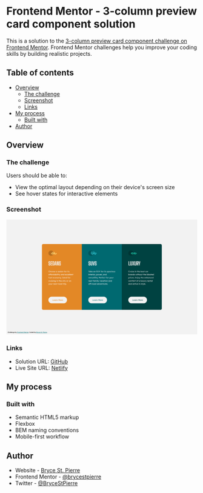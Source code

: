 # Frontend Mentor - 3-column preview card component solution

This is a solution to the [3-column preview card component challenge on Frontend Mentor](https://www.frontendmentor.io/challenges/3column-preview-card-component-pH92eAR2-). Frontend Mentor challenges help you improve your coding skills by building realistic projects. 

## Table of contents

- [Overview](#overview)
  - [The challenge](#the-challenge)
  - [Screenshot](#screenshot)
  - [Links](#links)
- [My process](#my-process)
  - [Built with](#built-with)
- [Author](#author)
## Overview

### The challenge

Users should be able to:

- View the optimal layout depending on their device's screen size
- See hover states for interactive elements

### Screenshot

![](./screenshot.png)

### Links

- Solution URL: [GitHub](https://github.com/BryceStPierre/fm-3-column-preview-card)
- Live Site URL: [Netlify](https://bsp-3-column-preview-card.netlify.app)

## My process

### Built with

- Semantic HTML5 markup
- Flexbox
- BEM naming conventions
- Mobile-first workflow

## Author

- Website - [Bryce St. Pierre](https://www.brycestpierre.com)
- Frontend Mentor - [@brycestpierre](https://www.frontendmentor.io/profile/brycestpierre)
- Twitter - [@BryceStPierre](https://www.twitter.com/BryceStPierre)
